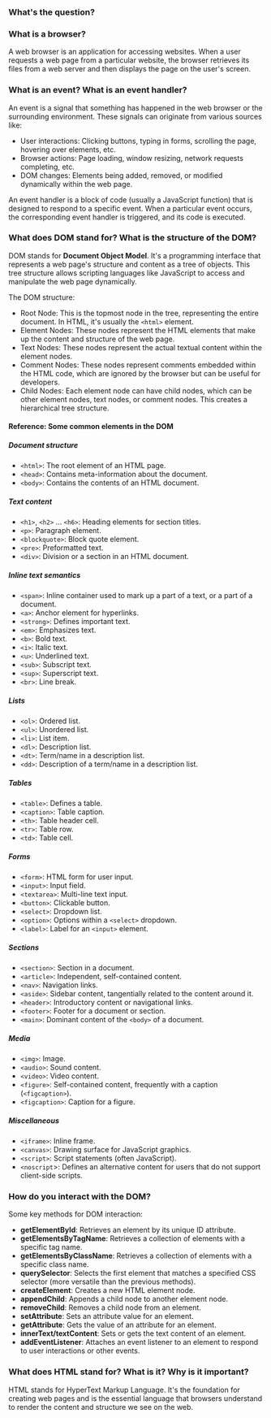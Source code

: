 ### What's the question?

### What is a browser?

A web browser is an application for accessing websites. When a user requests a web page from a particular website, the browser retrieves its files from a web server and then displays the page on the user's screen. 

### What is an event? What is an event handler?

An event is a signal that something has happened in the web browser or the surrounding environment. These signals can originate from various sources like:
- User interactions: Clicking buttons, typing in forms, scrolling the page, hovering over elements, etc.
- Browser actions: Page loading, window resizing, network requests completing, etc.
- DOM changes: Elements being added, removed, or modified dynamically within the web page.

An event handler is a block of code (usually a JavaScript function) that is designed to respond to a specific event. When a particular event occurs, the corresponding event handler is triggered, and its code is executed.

### What does DOM stand for? What is the structure of the DOM?

DOM stands for **Document Object Model**. It's a programming interface that represents a web page's structure and content as a tree of objects. This tree structure allows scripting languages like JavaScript to access and manipulate the web page dynamically.

The DOM structure:

- Root Node: This is the topmost node in the tree, representing the entire document. In HTML, it's usually the `<html>` element.
- Element Nodes: These nodes represent the HTML elements that make up the content and structure of the web page.
- Text Nodes: These nodes represent the actual textual content within the element nodes.
- Comment Nodes: These nodes represent comments embedded within the HTML code, which are ignored by the browser but can be useful for developers.
- Child Nodes: Each element node can have child nodes, which can be other element nodes, text nodes, or comment nodes. This creates a hierarchical tree structure.


#### Reference: Some common elements in the DOM

##### Document structure
- `<html>`: The root element of an HTML page.
- `<head>`: Contains meta-information about the document.
- `<body>`: Contains the contents of an HTML document.

##### Text content
- `<h1>`, `<h2>` ... `<h6>`: Heading elements for section titles.
- `<p>`: Paragraph element.
- `<blockquote>`: Block quote element.
- `<pre>`: Preformatted text.
- `<div>`: Division or a section in an HTML document.

##### Inline text semantics

- `<span>`: Inline container used to mark up a part of a text, or a part of a document.
- `<a>`: Anchor element for hyperlinks.
- `<strong>`: Defines important text.
- `<em>`: Emphasizes text.
- `<b>`: Bold text.
- `<i>`: Italic text.
- `<u>`: Underlined text.
- `<sub>`: Subscript text.
- `<sup>`: Superscript text.
- `<br>`: Line break.

##### Lists
- `<ol>`: Ordered list.
- `<ul>`: Unordered list.
- `<li>`: List item.
- `<dl>`: Description list.
- `<dt>`: Term/name in a description list.
- `<dd>`: Description of a term/name in a description list.

##### Tables
- `<table>`: Defines a table.
- `<caption>`: Table caption.
- `<th>`: Table header cell.
- `<tr>`: Table row.
- `<td>`: Table cell.

##### Forms
- `<form>`: HTML form for user input.
- `<input>`: Input field.
- `<textarea>`: Multi-line text input.
- `<button>`: Clickable button.
- `<select>`: Dropdown list.
- `<option>`: Options within a `<select>` dropdown.
- `<label>`: Label for an `<input>` element.

##### Sections
- `<section>`: Section in a document.
- `<article>`: Independent, self-contained content.
- `<nav>`: Navigation links.
- `<aside>`: Sidebar content, tangentially related to the content around it.
- `<header>`: Introductory content or navigational links.
- `<footer>`: Footer for a document or section.
- `<main>`: Dominant content of the `<body>` of a document.

##### Media
- `<img>`: Image.
- `<audio>`: Sound content.
- `<video>`: Video content.
- `<figure>`: Self-contained content, frequently with a caption (`<figcaption>`).
- `<figcaption>`: Caption for a figure.

##### Miscellaneous
- `<iframe>`: Inline frame.
- `<canvas>`: Drawing surface for JavaScript graphics.
- `<script>`: Script statements (often JavaScript).
- `<noscript`>: Defines an alternative content for users that do not support client-side scripts.




### How do you interact with the DOM?

Some key methods for DOM interaction:

- **getElementById**: Retrieves an element by its unique ID attribute.
- **getElementsByTagName**: Retrieves a collection of elements with a specific tag name.
- **getElementsByClassName**: Retrieves a collection of elements with a specific class name.
- **querySelector**: Selects the first element that matches a specified CSS selector (more versatile than the previous methods).
- **createElement**: Creates a new HTML element node.
- **appendChild**: Appends a child node to another element node.
- **removeChild**: Removes a child node from an element.
- **setAttribute**: Sets an attribute value for an element.
- **getAttribute**: Gets the value of an attribute for an element.
- **innerText/textContent**: Sets or gets the text content of an element.
- **addEventListener**: Attaches an event listener to an element to respond to user interactions or other events.

### What does HTML stand for? What is it? Why is it important?

HTML stands for HyperText Markup Language. It's the foundation for creating web pages and is the essential language that browsers understand to render the content and structure we see on the web.